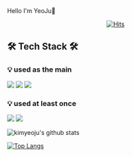 <div>Hello I'm YeoJu🌈</div>


<div align=center>	
  
[![Hits](https://hits.seeyoufarm.com/api/count/incr/badge.svg?url=https%3A%2F%2Fgithub.com%2Fkimyeoju&count_bg=%23E1ECC8&title_bg=%23A0C49D&icon=github.svg&icon_color=%23FFFFFF&title=GITHUB&edge_flat=false)](https://github.com/kimyeoju)
  
</div>

<div aligin="center">

## 🛠 ️Tech Stack 🛠 

### 💡 used as the main

   <img src="https://img.shields.io/badge/Django-092E20?style=flat&logo=Django&logoColor=white"/> <img src="https://img.shields.io/badge/Python-3776AB?style=flat&logo=Python&logoColor=white"/> <img src="https://img.shields.io/badge/MySQL-3776AB?style=flat&logo=MySQL&logoColor=white"/>


### 💡 used at least once

<img src="https://img.shields.io/badge/HTML5-E34F26?style=flat&logo=HTML5&logoColor=white"/> <img src="https://img.shields.io/badge/CSS3-1572B6?style=flat&logo=CSS3&logoColor=white"/>


![kimyeoju's github stats](https://github-readme-stats.vercel.app/api?username=kimyeoju&show_icons=true&count_private=true&theme=merko)

[![Top Langs](https://github-readme-stats.vercel.app/api/top-langs/?username=kimyeoju&layout=compact)](https://github.com/kimyeoju/github-readme-stats)

</div>


